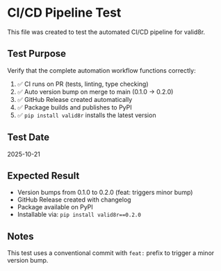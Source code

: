 # CI/CD Pipeline Test

This file was created to test the automated CI/CD pipeline for valid8r.

## Test Purpose

Verify that the complete automation workflow functions correctly:

1. ✅ CI runs on PR (tests, linting, type checking)
2. ✅ Auto version bump on merge to main (0.1.0 → 0.2.0)
3. ✅ GitHub Release created automatically
4. ✅ Package builds and publishes to PyPI
5. ✅ `pip install valid8r` installs the latest version

## Test Date

2025-10-21

## Expected Result

- Version bumps from 0.1.0 to 0.2.0 (feat: triggers minor bump)
- GitHub Release created with changelog
- Package available on PyPI
- Installable via: `pip install valid8r==0.2.0`

## Notes

This test uses a conventional commit with `feat:` prefix to trigger a minor version bump.
